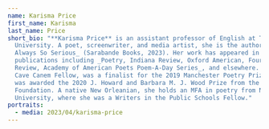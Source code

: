 ```yaml
---
name: Karisma Price
first_name: Karisma
last_name: Price
short_bio: "**Karisma Price** is an assistant professor of English at Tulane
  University. A poet, screenwriter, and media artist, she is the author of _I'm
  Always So Serious_ (Sarabande Books, 2023). Her work has appeared in
  publications including _Poetry, Indiana Review, Oxford American, Four Way
  Review, Academy of American Poets Poem-A-Day Series_, and elsewhere. She is a
  Cave Canem Fellow, was a finalist for the 2019 Manchester Poetry Prize, and
  was awarded the 2020 J. Howard and Barbara M. J. Wood Prize from the Poetry
  Foundation. A native New Orleanian, she holds an MFA in poetry from New York
  University, where she was a Writers in the Public Schools Fellow."
portraits:
  - media: 2023/04/karisma-price
---
```

